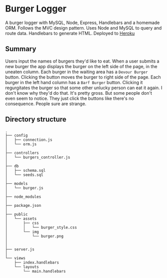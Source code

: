 # Burger Logger

A burger logger with MySQL, Node, Express, Handlebars and a homemade ORM. Follows the MVC design pattern. Uses Node and MySQL to query and route data. Handlebars to generate HTML. Deployed to [Heroku](https://salty-brook-26994.herokuapp.com/)

## Summary 

Users input the names of burgers they'd like to eat.  When a user submits a new burger the app displays the burger on the left side of the page, in the uneaten column. Each burger in the waiting area has a `Devour Burger` button. Clicking the button moves the burger to right side of the page. Each burger in the left hand column has a `Barf Burger` button. Clicking it regurgitates the burger so that some other unlucky person can eat it again. I don't know why they'd do that. It's pretty gross. But some people don't even seem to notice. They just click the buttons like there's no consequence. People sure are strange.

## Directory structure

```
.
├── config
│   ├── connection.js
│   └── orm.js
│ 
├── controllers
│   └── burgers_controller.js
│
├── db
│   ├── schema.sql
│   └── seeds.sql
│
├── models
│   └── burger.js
│ 
├── node_modules
│ 
├── package.json
│
├── public
│   └── assets
│       ├── css
│       │   └── burger_style.css
│       └── img
│           └── burger.png
│   
│
├── server.js
│
└── views
    ├── index.handlebars
    └── layouts
        └── main.handlebars
```
